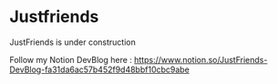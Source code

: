 # Justfriends

JustFriends is under construction

Follow my Notion DevBlog here : https://www.notion.so/JustFriends-DevBlog-fa31da6ac57b452f9d48bbf10cbc9abe
